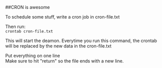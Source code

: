 ##CRON is awesome

To schedule some stuff, write a cron job in cron-file.txt   

Then run:   
`crontab cron-file.txt`   

This will start the deamon. Everytime you run this command, the crontab will be replaced by the new data in the cron-file.txt
   
Put everything on one line   
Make sure to hit "return" so the file ends with a new line. 
